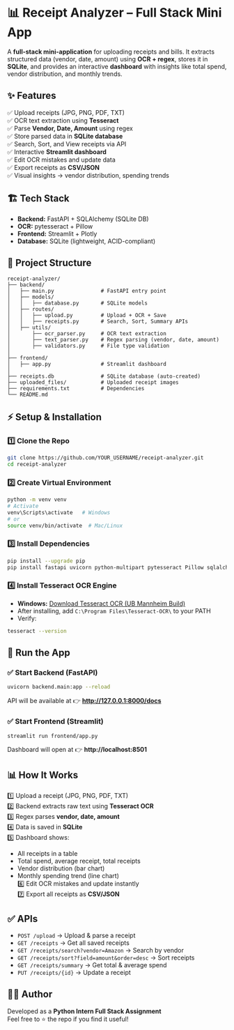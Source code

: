 # 📊 Receipt Analyzer – Full Stack Mini App
A **full-stack mini-application** for uploading receipts and bills. It extracts structured data (vendor, date, amount) using **OCR + regex**, stores it in **SQLite**, and provides an interactive **dashboard** with insights like total spend, vendor distribution, and monthly trends.

## ✨ Features
✅ Upload receipts (JPG, PNG, PDF, TXT)  
✅ OCR text extraction using **Tesseract**  
✅ Parse **Vendor, Date, Amount** using regex  
✅ Store parsed data in **SQLite database**  
✅ Search, Sort, and View receipts via API  
✅ Interactive **Streamlit dashboard**  
✅ Edit OCR mistakes and update data  
✅ Export receipts as **CSV/JSON**  
✅ Visual insights → vendor distribution, spending trends

## 🏗️ Tech Stack
- **Backend:** FastAPI + SQLAlchemy (SQLite DB)
- **OCR:** pytesseract + Pillow
- **Frontend:** Streamlit + Plotly
- **Database:** SQLite (lightweight, ACID-compliant)

## 📂 Project Structure
```
receipt-analyzer/
├── backend/
│   ├── main.py               # FastAPI entry point
│   ├── models/
│   │   ├── database.py       # SQLite models
│   ├── routes/
│   │   ├── upload.py         # Upload + OCR + Save
│   │   ├── receipts.py       # Search, Sort, Summary APIs
│   ├── utils/
│       ├── ocr_parser.py     # OCR text extraction
│       ├── text_parser.py    # Regex parsing (vendor, date, amount)
│       ├── validators.py     # File type validation
│
├── frontend/
│   ├── app.py                # Streamlit dashboard
│
├── receipts.db               # SQLite database (auto-created)
├── uploaded_files/           # Uploaded receipt images
├── requirements.txt          # Dependencies
└── README.md
```

## ⚡ Setup & Installation
### 1️⃣ Clone the Repo
```bash
git clone https://github.com/YOUR_USERNAME/receipt-analyzer.git
cd receipt-analyzer
```
### 2️⃣ Create Virtual Environment
```bash
python -m venv venv
# Activate
venv\Scripts\activate   # Windows
# or
source venv/bin/activate  # Mac/Linux
```
### 3️⃣ Install Dependencies
```bash
pip install --upgrade pip
pip install fastapi uvicorn python-multipart pytesseract Pillow sqlalchemy pydantic streamlit requests pandas plotly
```
### 4️⃣ Install Tesseract OCR Engine
- **Windows:** [Download Tesseract OCR (UB Mannheim Build)](https://github.com/UB-Mannheim/tesseract/wiki)
- After installing, add `C:\Program Files\Tesseract-OCR\` to your PATH  
- Verify:
```bash
tesseract --version
```

## 🚀 Run the App
### ✅ Start Backend (FastAPI)
```bash
uvicorn backend.main:app --reload
```
API will be available at 👉 **http://127.0.0.1:8000/docs**
### ✅ Start Frontend (Streamlit)
```bash
streamlit run frontend/app.py
```
Dashboard will open at 👉 **http://localhost:8501**

## 📊 How It Works
1️⃣ Upload a receipt (JPG, PNG, PDF, TXT)  
2️⃣ Backend extracts raw text using **Tesseract OCR**  
3️⃣ Regex parses **vendor, date, amount**  
4️⃣ Data is saved in **SQLite**  
5️⃣ Dashboard shows:  
   - All receipts in a table  
   - Total spend, average receipt, total receipts  
   - Vendor distribution (bar chart)  
   - Monthly spending trend (line chart)  
6️⃣ Edit OCR mistakes and update instantly  
7️⃣ Export all receipts as **CSV/JSON**

## ✅ APIs
- `POST /upload` → Upload & parse a receipt  
- `GET /receipts` → Get all saved receipts  
- `GET /receipts/search?vendor=Amazon` → Search by vendor  
- `GET /receipts/sort?field=amount&order=desc` → Sort receipts  
- `GET /receipts/summary` → Get total & average spend  
- `PUT /receipts/{id}` → Update a receipt


## 👨‍💻 Author
Developed as a **Python Intern Full Stack Assignment**  
Feel free to ⭐ the repo if you find it useful!

